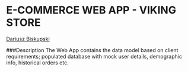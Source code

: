 # E-COMMERCE WEB APP - VIKING STORE

[Dariusz Biskupski](https://github.com/Visiona)

###Description
The Web App contains the data model based on client requirements; populated database with mock user details, demographic info, historical orders etc.
